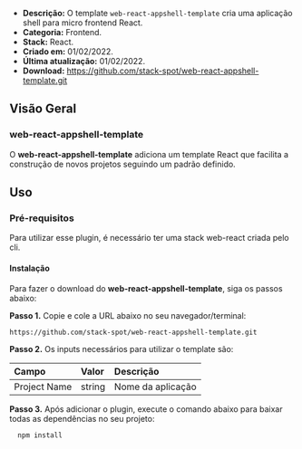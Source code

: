 - **Descrição:** O template `web-react-appshell-template` cria uma aplicação shell para micro frontend React.
- **Categoria:** Frontend.
- **Stack:** React.
- **Criado em:** 01/02/2022. 
- **Última atualização:** 01/02/2022.
- **Download:** https://github.com/stack-spot/web-react-appshell-template.git

## **Visão Geral**
### **web-react-appshell-template**

O **web-react-appshell-template** adiciona um template React que facilita a construção de novos projetos seguindo um padrão definido.

## **Uso**

### **Pré-requisitos**
Para utilizar esse plugin, é necessário ter uma stack web-react criada pelo cli.

#### Instalação
Para fazer o download do **web-react-appshell-template**, siga os passos abaixo:

**Passo 1.** Copie e cole a URL abaixo no seu navegador/terminal:

```
https://github.com/stack-spot/web-react-appshell-template.git
```

**Passo 2.** Os inputs necessários para utilizar o template são:

| **Campo**     | **Valor** | **Descrição**     |
| :---          | :---      | :---              |
| Project Name  | string  | Nome da aplicação   |

**Passo 3.** Após adicionar o plugin, execute o comando abaixo para baixar todas as dependências no seu projeto:

```
  npm install
```
